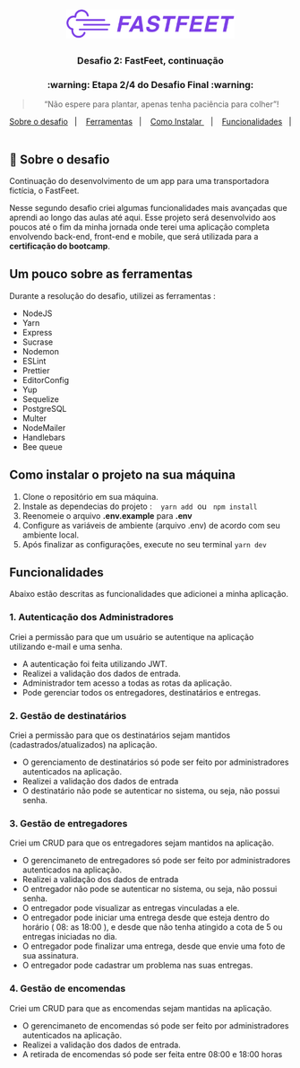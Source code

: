 <h1 align="center">
  <img alt="Fastfeet" title="Fastfeet" src=".github/logo.png" width="300px" />
</h1>

<h3 align="center">
  Desafio 2: FastFeet, continuação
</h3>

<h3 align="center">
  :warning: Etapa 2/4 do Desafio Final :warning:
</h3>

<blockquote align="center">“Não espere para plantar, apenas tenha paciência para colher”!</blockquote>

<p align="center">
<a href="#rocket-sobre-o-desafio">Sobre o desafio</a>&nbsp;&nbsp;&nbsp;|&nbsp;&nbsp;&nbsp;
<a href="#um-pouco-sobre-as-ferramentas">Ferramentas</a>&nbsp;&nbsp;&nbsp;|&nbsp;&nbsp;&nbsp;
<a href="#como-instalar-o-projeto-na-sua-máquina">Como Instalar </a>&nbsp;&nbsp;&nbsp;|&nbsp;&nbsp;&nbsp;
<a href="#funcionalidades">Funcionalidades</a>&nbsp;&nbsp;&nbsp;|&nbsp;&nbsp;&nbsp;

## :rocket: Sobre o desafio

Continuação do desenvolvimento de um app para uma transportadora fictícia, o FastFeet.

Nesse segundo desafio criei algumas funcionalidades mais avançadas que aprendi ao longo das aulas até aqui. Esse projeto será desenvolvido aos poucos até o fim da minha jornada onde terei uma aplicação completa envolvendo back-end, front-end e mobile, que será utilizada para a **certificação do bootcamp**.

## **Um pouco sobre as ferramentas**

Durante a resolução do desafio, utilizei as ferramentas :

- NodeJS
- Yarn
- Express
- Sucrase
- Nodemon
- ESLint
- Prettier
- EditorConfig
- Yup
- Sequelize
- PostgreSQL
- Multer
- NodeMailer
- Handlebars
- Bee queue

## **Como instalar o projeto na sua máquina**

1. Clone o repositório em sua máquina.
2. Instale as dependecias do projeto :&nbsp;&nbsp;&nbsp; `yarn add`&nbsp; ou &nbsp; `npm install`
3. Reenomeie o arquivo **.env.example** para **.env**
4. Configure as variáveis de ambiente (arquivo .env) de acordo com seu ambiente local.
5. Após finalizar as configurações, execute no seu terminal `yarn dev`

## **Funcionalidades**

Abaixo estão descritas as funcionalidades que adicionei a minha aplicação.

### **1. Autenticação dos Administradores**

Criei a permissão para que um usuário se autentique na aplicação utilizando e-mail e uma senha.

- A autenticação foi feita utilizando JWT.
- Realizei a validação dos dados de entrada.
- Administrador tem acesso a todas as rotas da aplicação.
- Pode gerenciar todos os entregadores, destinatários e entregas.

### **2. Gestão de destinatários**

Criei a permissão para que os destinatários sejam mantidos (cadastrados/atualizados) na aplicação.

- O gerenciamento de destinatários só pode ser feito por administradores autenticados na aplicação.
- Realizei a validação dos dados de entrada
- O destinatário não pode se autenticar no sistema, ou seja, não possui senha.

### **3. Gestão de entregadores**

Criei um CRUD para que os entregadores sejam mantidos na aplicação.

- O gerencimaneto de entregadores só pode ser feito por administradores autenticados na aplicação.
- Realizei a validação dos dados de entrada
- O entregador não pode se autenticar no sistema, ou seja, não possui senha.
- O entregador pode visualizar as entregas vinculadas a ele.
- O entregador pode iniciar uma entrega desde que esteja dentro do horário ( 08: as 18:00 ), e desde que não tenha atingido a cota de 5 ou entregas iniciadas no dia.
- O entregador pode finalizar uma entrega, desde que envie uma foto de sua assinatura.
- O entregador pode cadastrar um problema nas suas entregas.

### **4. Gestão de encomendas**

Criei um CRUD para que as encomendas sejam mantidas na aplicação.

- O gerencimaneto de encomendas só pode ser feito por administradores autenticados na aplicação.
- Realizei a validação dos dados de entrada.
- A retirada de encomendas só pode ser feita entre 08:00 e 18:00 horas
